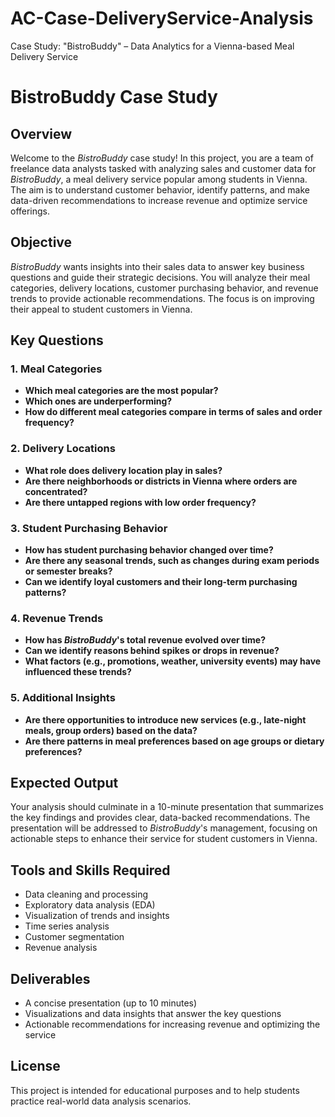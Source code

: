 # AC-Case-DeliveryService-Analysis
Case Study: "BistroBuddy" – Data Analytics for a Vienna-based Meal Delivery Service
# BistroBuddy Case Study

## Overview

Welcome to the *BistroBuddy* case study! In this project, you are a team of freelance data analysts tasked with analyzing sales and customer data for *BistroBuddy*, a meal delivery service popular among students in Vienna. The aim is to understand customer behavior, identify patterns, and make data-driven recommendations to increase revenue and optimize service offerings.

## Objective

*BistroBuddy* wants insights into their sales data to answer key business questions and guide their strategic decisions. You will analyze their meal categories, delivery locations, customer purchasing behavior, and revenue trends to provide actionable recommendations. The focus is on improving their appeal to student customers in Vienna.

## Key Questions

### 1. Meal Categories
- **Which meal categories are the most popular?** 
- **Which ones are underperforming?**
- **How do different meal categories compare in terms of sales and order frequency?**

### 2. Delivery Locations
- **What role does delivery location play in sales?**
- **Are there neighborhoods or districts in Vienna where orders are concentrated?**
- **Are there untapped regions with low order frequency?**

### 3. Student Purchasing Behavior
- **How has student purchasing behavior changed over time?**
- **Are there any seasonal trends, such as changes during exam periods or semester breaks?**
- **Can we identify loyal customers and their long-term purchasing patterns?**

### 4. Revenue Trends
- **How has *BistroBuddy*'s total revenue evolved over time?**
- **Can we identify reasons behind spikes or drops in revenue?**
- **What factors (e.g., promotions, weather, university events) may have influenced these trends?**

### 5. Additional Insights
- **Are there opportunities to introduce new services (e.g., late-night meals, group orders) based on the data?**
- **Are there patterns in meal preferences based on age groups or dietary preferences?**

## Expected Output

Your analysis should culminate in a 10-minute presentation that summarizes the key findings and provides clear, data-backed recommendations. The presentation will be addressed to *BistroBuddy*'s management, focusing on actionable steps to enhance their service for student customers in Vienna.

## Tools and Skills Required
- Data cleaning and processing
- Exploratory data analysis (EDA)
- Visualization of trends and insights
- Time series analysis
- Customer segmentation
- Revenue analysis

## Deliverables
- A concise presentation (up to 10 minutes)
- Visualizations and data insights that answer the key questions
- Actionable recommendations for increasing revenue and optimizing the service

## License

This project is intended for educational purposes and to help students practice real-world data analysis scenarios.

